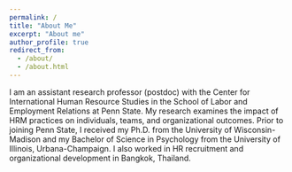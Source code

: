 ```yaml
---
permalink: /
title: "About Me"
excerpt: "About me"
author_profile: true
redirect_from: 
  - /about/
  - /about.html
---
```


I am an assistant research professor (postdoc) with the Center for International Human Resource Studies in the School of Labor and Employment Relations at Penn State. My research examines the impact of HRM practices on individuals, teams, and organizational outcomes. Prior to joining Penn State, I received my Ph.D. from the University of Wisconsin-Madison and my Bachelor of Science in Psychology from the University of Illinois, Urbana-Champaign. I also worked in HR recruitment and organizational development in Bangkok, Thailand.
